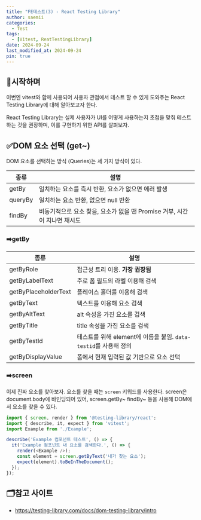 ```yaml
---
title: "FE테스트(3) - React Testing Library"
author: saemii
categories:
  - Test
tags:
  - [Vitest, ReatTestingLibrary]
date: 2024-09-24
last_modified_at: 2024-09-24
pin: true
---
```


## 📌시작하며

이번엔 vitest와 함께 사용되어 사용자 관점에서 테스트 할 수 있게 도와주는 React Testing Library에 대해 알아보고자 한다.

React Testing Library는 실제 사용자가 UI를 어떻게 사용하는지 초점을 맞춰 테스트하는 것을 권장하며, 이를 구현하기 위한 API를 살펴보자.

## ✅DOM 요소 선택 (get~)

DOM 요소를 선택하는 방식 (Queries)는 세 가지 방식이 있다.

| 종류    | 설명                                                                      |
| ------- | ------------------------------------------------------------------------- |
| getBy   | 일치하는 요소를 즉시 반환, 요소가 없으면 에러 발생                        |
| queryBy | 일치하는 요소 반환, 없으면 null 반환                                      |
| findBy  | 비동기적으로 요소 찾음, 요소가 없을 땐 Promise 거부, 시간이 지나면 재시도 |

### ➡️getBy

| 종류                 | 설명                                                             |
| -------------------- | ---------------------------------------------------------------- |
| getByRole            | 접근성 트리 이용. **가장 권장됨**                                |
| getByLabelText       | 주로 폼 필드의 라벨 이용해 검색                                  |
| getByPlaceholderText | 플레이스 홀더를 이용해 검색                                      |
| getByText            | 텍스트를 이용해 요소 검색                                        |
| getByAltText            | alt 속성을 가진 요소를 검색                                       |
| getByTitle            | title 속성을 가진 요소를 검색                                |
| getByTestId          | 테스트를 위해 element에 이름을 붙임. `data-testid`를 사용해 정의 |
| getByDisplayValue    | 폼에서 현재 입력된 값 기반으로 요소 선택                         |

### ➡️screen
이제 진짜 요소를 찾아보자. 요소를 찾을 때는 `screen` 키워드를 사용한다.
screen은 document.body에 바인딩되어 있어, screen.getBy~ findBy~ 등을 사용해 DOM에서 요소를 찾을 수 있다.

```typescript
import { screen, render } from '@testing-library/react';
import { describe, it, expect } from 'vitest';
import Example from './Example';

describe('Example 컴포넌트 테스트', () => {
  it('Example 컴포넌트 내 요소를 검색한다.', () => {
    render(<Example />);
    const element = screen.getByText('내가 찾는 요소');
    expect(element).toBeInTheDocument();
  });
});
```

## 🗂️참고 사이트

- <https://testing-library.com/docs/dom-testing-library/intro>
